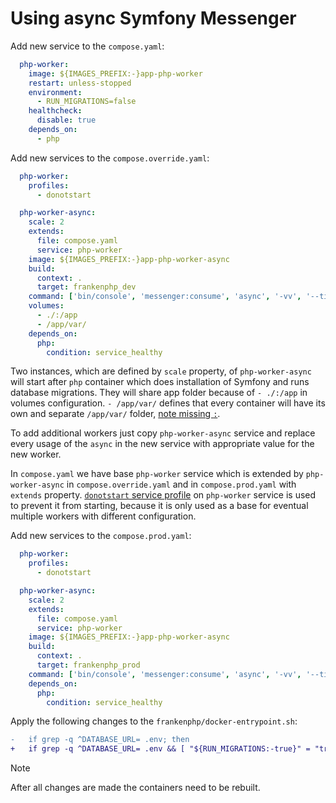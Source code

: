 # Using async Symfony Messenger

Add new service to the `compose.yaml`:
```yaml
  php-worker:
    image: ${IMAGES_PREFIX:-}app-php-worker
    restart: unless-stopped
    environment:
      - RUN_MIGRATIONS=false
    healthcheck:
      disable: true
    depends_on:
      - php
```

Add new services to the `compose.override.yaml`:
```yaml
  php-worker:
    profiles:
      - donotstart

  php-worker-async:
    scale: 2
    extends:
      file: compose.yaml
      service: php-worker
    image: ${IMAGES_PREFIX:-}app-php-worker-async
    build:
      context: .
      target: frankenphp_dev
    command: ['bin/console', 'messenger:consume', 'async', '-vv', '--time-limit=60', '--limit=10', '--memory-limit=128M']
    volumes:
      - ./:/app
      - /app/var/
    depends_on:
      php:
        condition: service_healthy
```

Two instances, which are defined by `scale` property, of `php-worker-async` will start after `php` container which does installation of Symfony and runs database migrations. They will share app folder because of `- ./:/app` in volumes configuration. `- /app/var/` defines that every container will have its own and separate `/app/var/` folder, [note missing `:`](https://stackoverflow.com/questions/46166304/docker-compose-volumes-without-colon).

To add additional workers just copy `php-worker-async` service and replace every usage of the `async` in the new service with appropriate value for the new worker.

In `compose.yaml` we have base `php-worker` service which is extended by `php-worker-async` in `compose.override.yaml` and in `compose.prod.yaml` with `extends` property. [`donotstart` service profile](https://docs.docker.com/compose/how-tos/profiles/) on `php-worker` service is used to prevent it from starting, because it is only used as a base for eventual multiple workers with different configuration.

Add new services to the `compose.prod.yaml`:
```yaml
  php-worker:
    profiles:
      - donotstart

  php-worker-async:
    scale: 2
    extends:
      file: compose.yaml
      service: php-worker
    image: ${IMAGES_PREFIX:-}app-php-worker-async
    build:
      context: .
      target: frankenphp_prod
    command: ['bin/console', 'messenger:consume', 'async', '-vv', '--time-limit=60', '--limit=10', '--memory-limit=128M']
    depends_on:
      php:
        condition: service_healthy
```

Apply the following changes to the `frankenphp/docker-entrypoint.sh`:
```patch
-	if grep -q ^DATABASE_URL= .env; then
+	if grep -q ^DATABASE_URL= .env && [ "${RUN_MIGRATIONS:-true}" = "true" ]; then
```

> [!NOTE]
> After all changes are made the containers need to be rebuilt.
